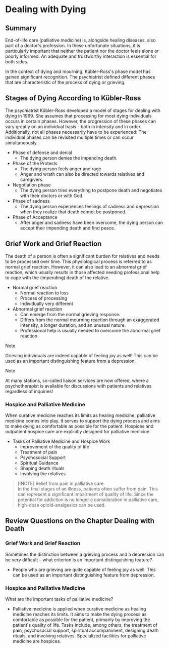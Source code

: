 # Dealing with Dying
## Summary

End-of-life care (palliative medicine) is, alongside healing diseases, also part of a doctor's profession. In these unfortunate situations, it is particularly important that neither the patient nor the doctor feels alone or poorly informed. An adequate and trustworthy interaction is essential for both sides.

In the context of dying and mourning, Kübler-Ross's phase model has gained significant recognition. The psychiatrist defined different phases that are characteristic of the process of dying or grieving.
## Stages of Dying According to Kübler-Ross

The psychiatrist Kübler-Ross developed a model of stages for dealing with dying in 1969. She assumes that processing for most dying individuals occurs in certain phases. However, the progression of these phases can vary greatly on an individual basis - both in intensity and in order. Additionally, not all phases necessarily have to be experienced: The individual phases can be revisited multiple times or can occur simultaneously.

- Phase of defense and denial
    - The dying person denies the impending death.
- Phase of the Protests
    - The dying person feels anger and rage
    - Anger and wrath can also be directed towards relatives and caregivers.
- Negotiation phase
    - The dying person tries everything to postpone death and negotiates with their doctors or with God.
- Phase of sadness
    - The dying person experiences feelings of sadness and depression when they realize that death cannot be postponed.
- Phase of Acceptance
    - After anger and sadness have been overcome, the dying person can accept their impending death and find peace.
## Grief Work and Grief Reaction

The death of a person is often a significant burden for relatives and needs to be processed over time. This physiological process is referred to as normal grief reaction. However, it can also lead to an abnormal grief reaction, which usually results in those affected needing professional help to cope with the (impending) death of the relative.

- Normal grief reaction
    - Normal reaction to loss
    - Process of processing
    - Individually very different
- Abnormal grief reaction
    - Can emerge from the normal grieving response.
    - Differs from the normal mourning reaction through an exaggerated intensity, a longer duration, and an unusual nature.
    - Professional help is usually needed to overcome the abnormal grief reaction

> [!NOTE]
> Grieving individuals are indeed capable of feeling joy as well! This can be used as an important distinguishing feature from a depression.

> [!NOTE]
> At many stations, so-called liaison services are now offered, where a psychotherapist is available for discussions with patients and relatives regardless of inquiries!

### Hospice and Palliative Medicine

When curative medicine reaches its limits as healing medicine, palliative medicine comes into play. It serves to support the dying process and aims to make dying as comfortable as possible for the patient. Hospices and outpatient hospice care are explicitly designed for palliative medicine.

- Tasks of Palliative Medicine and Hospice Work
    - Improvement of the quality of life
    - Treatment of pain
    - Psychosocial Support
    - Spiritual Guidance
    - Shaping death rituals
    - Involving the relatives

> [!NOTE] Relief from pain in palliative care  
> In the final stages of an illness, patients often suffer from pain. This can represent a significant impairment of quality of life. Since the potential for addiction is no longer a consideration in palliative care, high-dose opioid-analgesics can be used.

## Review Questions on the Chapter Dealing with Death
### Grief Work and Grief Reaction

Sometimes the distinction between a grieving process and a depression can be very difficult – what criterion is an important distinguishing feature?
- People who are grieving are quite capable of feeling joy as well. This can be used as an important distinguishing feature from depression.

### Hospice and Palliative Medicine

What are the important tasks of palliative medicine?
- Palliative medicine is applied when curative medicine as healing medicine reaches its limits. It aims to make the dying process as comfortable as possible for the patient, primarily by improving the patient's quality of life. Tasks include, among others, the treatment of pain, psychosocial support, spiritual accompaniment, designing death rituals, and involving relatives. Specialized facilities for palliative medicine are hospices.